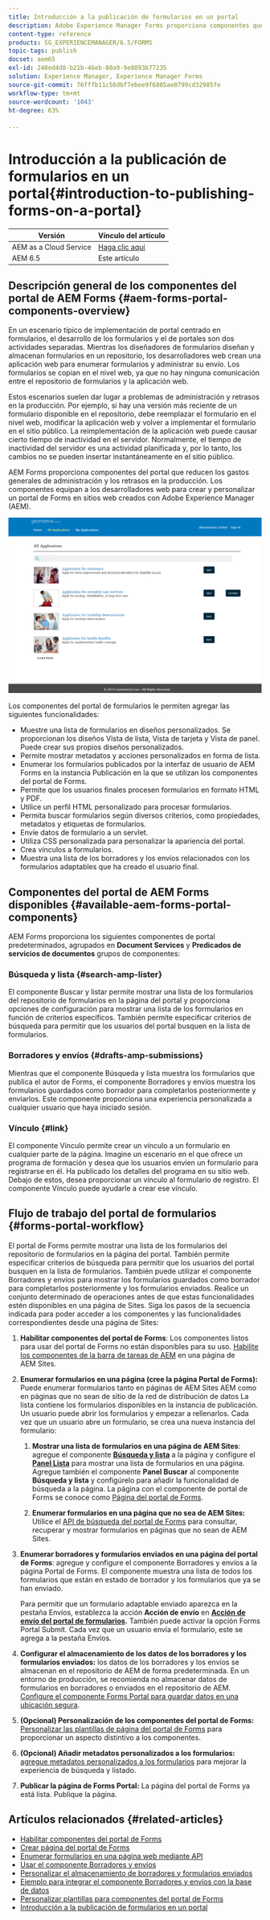 ```yaml
---
title: Introducción a la publicación de formularios en un portal
description: Adobe Experience Manager Forms proporciona componentes que puede utilizar para crear su portal de Forms. Este artículo le presenta los componentes disponibles del portal de Forms.
content-type: reference
products: SG_EXPERIENCEMANAGER/6.5/FORMS
topic-tags: publish
docset: aem65
exl-id: 240ed4d8-b21b-46eb-80a9-9e8093b77235
solution: Experience Manager, Experience Manager Forms
source-git-commit: 76fffb11c56dbf7ebee9f6805ae0799cd32985fe
workflow-type: tm+mt
source-wordcount: '1043'
ht-degree: 63%

---
```


# Introducción a la publicación de formularios en un portal{#introduction-to-publishing-forms-on-a-portal}

| Versión | Vínculo del artículo |
| -------- | ---------------------------- |
| AEM as a Cloud Service | [Haga clic aquí](https://experienceleague.adobe.com/docs/experience-manager-cloud-service/content/forms/adaptive-forms-authoring/authoring-adaptive-forms-foundation-components/configure-forms-portal.html?lang=es) |
| AEM 6.5 | Este artículo |


## Descripción general de los componentes del portal de AEM Forms {#aem-forms-portal-components-overview}

En un escenario típico de implementación de portal centrado en formularios, el desarrollo de los formularios y el de portales son dos actividades separadas. Mientras los diseñadores de formularios diseñan y almacenan formularios en un repositorio, los desarrolladores web crean una aplicación web para enumerar formularios y administrar su envío. Los formularios se copian en el nivel web, ya que no hay ninguna comunicación entre el repositorio de formularios y la aplicación web.

Estos escenarios suelen dar lugar a problemas de administración y retrasos en la producción. Por ejemplo, si hay una versión más reciente de un formulario disponible en el repositorio, debe reemplazar el formulario en el nivel web, modificar la aplicación web y volver a implementar el formulario en el sitio público. La reimplementación de la aplicación web puede causar cierto tiempo de inactividad en el servidor. Normalmente, el tiempo de inactividad del servidor es una actividad planificada y, por lo tanto, los cambios no se pueden insertar instantáneamente en el sitio público.

AEM Forms proporciona componentes del portal que reducen los gastos generales de administración y los retrasos en la producción. Los componentes equipan a los desarrolladores web para crear y personalizar un portal de Forms en sitios web creados con Adobe Experience Manager (AEM).

![Portal de AEM Forms](assets/aem-forms-portal.png)

Los componentes del portal de formularios le permiten agregar las siguientes funcionalidades:

* Muestre una lista de formularios en diseños personalizados. Se proporcionan los diseños Vista de lista, Vista de tarjeta y Vista de panel. Puede crear sus propios diseños personalizados.
* Permite mostrar metadatos y acciones personalizados en forma de lista.
* Enumerar los formularios publicados por la interfaz de usuario de AEM Forms en la instancia Publicación en la que se utilizan los componentes del portal de Forms.
* Permite que los usuarios finales procesen formularios en formato HTML y PDF.
* Utilice un perfil HTML personalizado para procesar formularios.
* Permita buscar formularios según diversos criterios, como propiedades, metadatos y etiquetas de formularios.
* Envíe datos de formulario a un servlet.
* Utiliza CSS personalizada para personalizar la apariencia del portal.
* Crea vínculos a formularios.
* Muestra una lista de los borradores y los envíos relacionados con los formularios adaptables que ha creado el usuario final.

## Componentes del portal de AEM Forms disponibles {#available-aem-forms-portal-components}

AEM Forms proporciona los siguientes componentes de portal predeterminados, agrupados en **Document Services** y **Predicados de servicios de documentos** grupos de componentes:

### Búsqueda y lista {#search-amp-lister}

El componente Buscar y listar permite mostrar una lista de los formularios del repositorio de formularios en la página del portal y proporciona opciones de configuración para mostrar una lista de los formularios en función de criterios específicos. También permite especificar criterios de búsqueda para permitir que los usuarios del portal busquen en la lista de formularios.

### Borradores y envíos {#drafts-amp-submissions}

Mientras que el componente Búsqueda y lista muestra los formularios que publica el autor de Forms, el componente Borradores y envíos muestra los formularios guardados como borrador para completarlos posteriormente y enviarlos. Este componente proporciona una experiencia personalizada a cualquier usuario que haya iniciado sesión.

### Vínculo {#link}

El componente Vínculo permite crear un vínculo a un formulario en cualquier parte de la página. Imagine un escenario en el que ofrece un programa de formación y desea que los usuarios envíen un formulario para registrarse en él. Ha publicado los detalles del programa en su sitio web. Debajo de estos, desea proporcionar un vínculo al formulario de registro. El componente Vínculo puede ayudarle a crear ese vínculo.

## Flujo de trabajo del portal de formularios {#forms-portal-workflow}

El portal de Forms permite mostrar una lista de los formularios del repositorio de formularios en la página del portal. También permite especificar criterios de búsqueda para permitir que los usuarios del portal busquen en la lista de formularios. También puede utilizar el componente Borradores y envíos para mostrar los formularios guardados como borrador para completarlos posteriormente y los formularios enviados. Realice un conjunto determinado de operaciones antes de que estas funcionalidades estén disponibles en una página de Sites. Siga los pasos de la secuencia indicada para poder acceder a los componentes y las funcionalidades correspondientes desde una página de Sites:

1. **Habilitar componentes del portal de Forms**: Los componentes listos para usar del portal de Forms no están disponibles para su uso. [Habilite los componentes de la barra de tareas de AEM](/help/forms/using/enabling-forms-portal-components.md) en una página de AEM Sites.
1. **Enumerar formularios en una página (cree la página Portal de Forms):** Puede enumerar formularios tanto en páginas de AEM Sites AEM como en páginas que no sean de sitio de la red de distribución de datos La lista contiene los formularios disponibles en la instancia de publicación. Un usuario puede abrir los formularios y empezar a rellenarlos. Cada vez que un usuario abre un formulario, se crea una nueva instancia del formulario:

   1. **Mostrar una lista de formularios en una página de AEM Sites**: agregue el componente **[Búsqueda y lista](../../forms/using/creating-form-portal-page.md)** a la página y configure el **[Panel Lista](../../forms/using/creating-form-portal-page.md#p-list-pane-p)** para mostrar una lista de formularios en una página. Agregue también el componente **Panel Buscar** al componente **Búsqueda y lista** y configúrelo para añadir la funcionalidad de búsqueda a la página. La página con el componente de portal de Forms se conoce como [Página del portal de Forms](../../forms/using/creating-form-portal-page.md).

   1. **Enumerar formularios en una página que no sea de AEM Sites:** Utilice el [API de búsqueda del portal de Forms](/help/forms/using/listing-forms-webpage-using-apis.md) para consultar, recuperar y mostrar formularios en páginas que no sean de AEM Sites.

1. **Enumerar borradores y formularios enviados en una página del portal de Forms**: agregue y configure el componente Borradores y envíos a la página Portal de Forms. El componente muestra una lista de todos los formularios que están en estado de borrador y los formularios que ya se han enviado.

   Para permitir que un formulario adaptable enviado aparezca en la pestaña Envíos, establezca la acción **Acción de envío** en **[Acción de envío del portal de formularios](configuring-submit-actions.md).** También puede activar la opción Forms Portal Submit. Cada vez que un usuario envía el formulario, este se agrega a la pestaña Envíos.

1. **Configurar el almacenamiento de los datos de los borradores y los formularios enviados:** los datos de los borradores y los envíos se almacenan en el repositorio de AEM de forma predeterminada. En un entorno de producción, se recomienda no almacenar datos de formularios en borradores o enviados en el repositorio de AEM. [Configure el componente Forms Portal para guardar datos en una ubicación segura](../../forms/using/draft-submission-component.md#customizing-the-storage).
1. **(Opcional) Personalización de los componentes del portal de Forms:** [Personalizar las plantillas de página del portal de Forms](../../forms/using/customizing-templates-forms-portal-components.md) para proporcionar un aspecto distintivo a los componentes.
1. **(Opcional) Añadir metadatos personalizados a los formularios:** [agregue metadatos personalizados a los formularios](../../forms/using/customizing-templates-forms-portal-components.md) para mejorar la experiencia de búsqueda y listado.
1. **Publicar la página de Forms Portal:** La página del portal de Forms ya está lista. Publique la página.

## Artículos relacionados {#related-articles}

* [Habilitar componentes del portal de Forms](/help/forms/using/enabling-forms-portal-components.md)
* [Crear página del portal de Forms](../../forms/using/creating-form-portal-page.md)
* [Enumerar formularios en una página web mediante API](/help/forms/using/listing-forms-webpage-using-apis.md)
* [Usar el componente Borradores y envíos](../../forms/using/draft-submission-component.md)
* [Personalizar el almacenamiento de borradores y formularios enviados](../../forms/using/draft-submission-component.md#customizing-the-storage)
* [Ejemplo para integrar el componente Borradores y envíos con la base de datos](integrate-draft-submission-database.md)
* [Personalizar plantillas para componentes del portal de Forms](../../forms/using/customizing-templates-forms-portal-components.md)
* [Introducción a la publicación de formularios en un portal](../../forms/using/introduction-publishing-forms.md)
